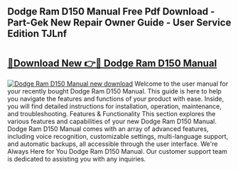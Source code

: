 ## Dodge Ram D150 Manual Free Pdf Download - Part-Gek New Repair Owner Guide - User Service Edition TJLnf

# <h2><a href="http://bc78805.oget.top/?id=Dodge+Ram+D150+Manual">🔗Download New 👉🔴 Dodge Ram D150 Manual</a></h2>

[![Dodge Ram D150 Manual new download](https://i.imgur.com/5g1atiW.png)](http://bc78805.oget.top/?id=Dodge+Ram+D150+Manual)
Welcome to the user manual for your recently bought Dodge Ram D150 Manual. This guide is here to help you navigate the features and functions of your product with ease. Inside, you will find detailed instructions for installation, operation, maintenance, and troubleshooting. Features & Functionality This section explores the various features and capabilities of your new Dodge Ram D150 Manual. Dodge Ram D150 Manual comes with an array of advanced features, including voice recognition, customizable settings, multi-language support, and automatic backups, all accessible through the user interface. We're Always Here for You Dodge Ram D150 Manual. Our customer support team is dedicated to assisting you with any inquiries.
